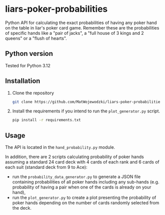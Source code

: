 # liars-poker-probabilities

Python API for calculating the exact probabilities of having any poker hand on the table in
liar's poker card game. Remember these are the probabilities of specific hands like a "pair of jacks",
a "full house of 3 kings and 2 queens" or a "flush of hearts".

## Python version

Tested for Python 3.12

## Installation

1. Clone the repository

    ```bash
    git clone https://github.com/MatWojewodzki/liars-poker-probabilities.git
    ```

2. Install the requirements if you intend to run the `plot_generator.py` script.

    ```bash
    pip install -r requirements.txt
    ```

## Usage

The API is located in the `hand_probability.py` module.

In addition, there are 2 scripts calculating probability of poker hands assuming a standard 24 card deck with 4 cards
of each rank and 6 cards of each suit (standard deck from 9 to Ace):

- run the `probability_data_generator.py` to generate a JSON file containing probabilities of all poker hands
  including any sub-hands (e.g. probability of having a pair when one of the cards is already on your hand),
- run the `plot_generator.py` to create a plot presenting the probability of poker hands depending on the number
  of cards randomly selected from the deck.